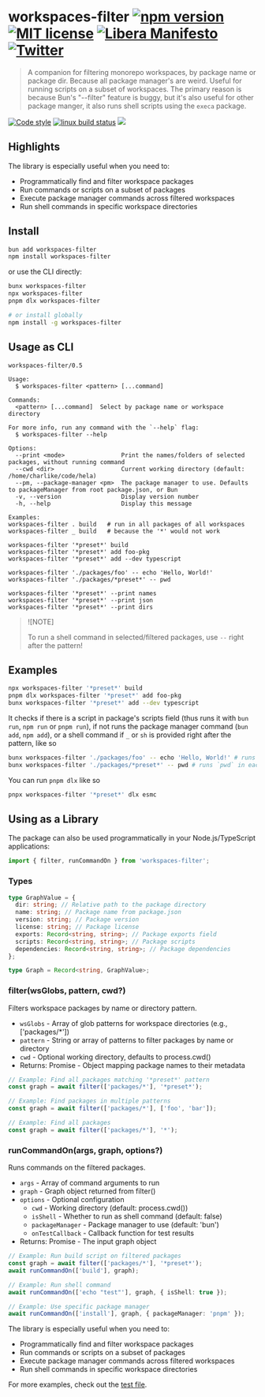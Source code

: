 # workspaces-filter [![npm version][npmv-img]][npmv-url] [![MIT license][license-img]][license-url] [![Libera Manifesto][libera-manifesto-img]][libera-manifesto-url] [![Twitter][twitter-img]][twitter-url]

> A companion for filtering monorepo workspaces, by package name or package dir. Because all package
> manager's are weird. Useful for running scripts on a subset of workspaces. The primary reason is
> because Bun's \"--filter\" feature is buggy, but it's also useful for other package manger, it
> also runs shell scripts using the `execa` package.

[![Code style][codestyle-img]][codestyle-url] [![linux build status][linux-build-img]][build-url]
[![][npm-monthly-img]][npmv-url]

<!-- [![][npm-weekly-img]][npmv-url] -->
<!-- [![][npm-monthly-img]][npmv-url] -->
<!-- [![][npm-yearly-img]][npmv-url] -->
<!-- [![][npm-alltime-img]][npmv-url] -->

## Highlights

The library is especially useful when you need to:

- Programmatically find and filter workspace packages
- Run commands or scripts on a subset of packages
- Execute package manager commands across filtered workspaces
- Run shell commands in specific workspace directories

## Install

```sh
bun add workspaces-filter
npm install workspaces-filter
```

or use the CLI directly:

```sh
bunx workspaces-filter
npx workspaces-filter
pnpm dlx workspaces-filter

# or install globally
npm install -g workspaces-filter
```

## Usage as CLI

```
workspaces-filter/0.5

Usage:
  $ workspaces-filter <pattern> [...command]

Commands:
  <pattern> [...command]  Select by package name or workspace directory

For more info, run any command with the `--help` flag:
  $ workspaces-filter --help

Options:
  --print <mode>                Print the names/folders of selected packages, without running command
  --cwd <dir>                   Current working directory (default: /home/charlike/code/hela)
  --pm, --package-manager <pm>  The package manager to use. Defaults to packageManager from root package.json, or Bun
  -v, --version                 Display version number
  -h, --help                    Display this message

Examples:
workspaces-filter . build   # run in all packages of all workspaces
workspaces-filter _ build   # because the '*' would not work

workspaces-filter '*preset*' build
workspaces-filter '*preset*' add foo-pkg
workspaces-filter '*preset*' add --dev typescript

workspaces-filter './packages/foo' -- echo 'Hello, World!'
workspaces-filter './packages/*preset*' -- pwd

workspaces-filter '*preset*' --print names
workspaces-filter '*preset*' --print json
workspaces-filter '*preset*' --print dirs
```

> ![NOTE]
>
> To run a shell command in selected/filtered packages, use `--` right after the pattern!

## Examples

```sh
npx workspaces-filter '*preset*' build
pnpm dlx workspaces-filter '*preset*' add foo-pkg
bunx workspaces-filter '*preset*' add --dev typescript
```

It checks if there is a script in package's scripts field (thus runs it with `bun run`, `npm run` or
`pnpm run`), if not runs the package manager command (`bun add`, `npm add`), or a shell command if
`_` or `sh` is provided right after the pattern, like so

```sh
bunx workspaces-filter './packages/foo' -- echo 'Hello, World!' # runs `echo 'Hello, World!'` in the `./packages/foo` workspace
bunx workspaces-filter './packages/*preset*' -- pwd # runs `pwd` in each workspace
```

You can run `pnpm dlx` like so

```sh
pnpx workspaces-filter '*preset*' dlx esmc
```

## Using as a Library

The package can also be used programmatically in your Node.js/TypeScript applications:

```ts
import { filter, runCommandOn } from 'workspaces-filter';
```

### Types

```ts
type GraphValue = {
  dir: string; // Relative path to the package directory
  name: string; // Package name from package.json
  version: string; // Package version
  license: string; // Package license
  exports: Record<string, string>; // Package exports field
  scripts: Record<string, string>; // Package scripts
  dependencies: Record<string, string>; // Package dependencies
};

type Graph = Record<string, GraphValue>;
```

### filter(wsGlobs, pattern, cwd?)

Filters workspace packages by name or directory pattern.

- `wsGlobs` - Array of glob patterns for workspace directories (e.g., ['packages/*'])
- `pattern` - String or array of patterns to filter packages by name or directory
- `cwd` - Optional working directory, defaults to process.cwd()
- Returns: Promise<Graph> - Object mapping package names to their metadata

```ts
// Example: Find all packages matching '*preset*' pattern
const graph = await filter(['packages/*'], '*preset*');

// Example: Find packages in multiple patterns
const graph = await filter(['packages/*'], ['foo', 'bar']);

// Example: Find all packages
const graph = await filter(['packages/*'], '*');
```

### runCommandOn(args, graph, options?)

Runs commands on the filtered packages.

- `args` - Array of command arguments to run
- `graph` - Graph object returned from filter()
- `options` - Optional configuration
  - `cwd` - Working directory (default: process.cwd())
  - `isShell` - Whether to run as shell command (default: false)
  - `packageManager` - Package manager to use (default: 'bun')
  - `onTestCallback` - Callback function for test results
- Returns: Promise<Graph> - The input graph object

```ts
// Example: Run build script on filtered packages
const graph = await filter(['packages/*'], '*preset*');
await runCommandOn(['build'], graph);

// Example: Run shell command
await runCommandOn(['echo "test"'], graph, { isShell: true });

// Example: Use specific package manager
await runCommandOn(['install'], graph, { packageManager: 'pnpm' });
```

The library is especially useful when you need to:

- Programmatically find and filter workspace packages
- Run commands or scripts on a subset of packages
- Execute package manager commands across filtered workspaces
- Run shell commands in specific workspace directories

For more examples, check out the [test file](test/index.test.ts).

<!-- prettier-ignore-start -->

[codestyle-url]: https://github.com/tunnckoCore/eslint-config-xaxa
[codestyle-img]: https://badgen-proxy-fixed-cache.deno.dev/badge/code%20style/xaxa/44cc11
[codecov-url]: https://codecov.io/gh/tunnckocore/workspaces-filter
[codecov-img]:
  https://badgen-proxy-fixed-cache.deno.dev/codecov/c/github/tunnckocore/workspaces-filter/master?icon=codecov
[npmv-img]: https://badgen-proxy-fixed-cache.deno.dev/npm/v/workspaces-filter?icon=npm&cache=3
[npmv-url]: https://npmjs.com/package/workspaces-filter
[license-img]: https://badgen-proxy-fixed-cache.deno.dev/npm/license/workspaces-filter
[license-url]: https://github.com/tunnckocore/workspaces-filter/blob/master/LICENSE
[libera-manifesto-url]: https://liberamanifesto.com
[libera-manifesto-img]: https://badgen-proxy-fixed-cache.deno.dev/badge/libera/manifesto/grey
[twitter-url]: https://twitter.com/wgw_lol
[twitter-img]:
  https://badgen-proxy-fixed-cache.deno.dev/badge/twitter/follow/wgw_lol?icon=twitter&color=1da1f2&cache=3

<!-- build status -->

[linux-build-img]:
  https://badgen-proxy-fixed-cache.deno.dev/github/checks/tunnckocore/workspaces-filter/master?icon=github&label=build&cache=3
[build-url]: https://github.com/tunnckocore/workspaces-filter/actions

<!-- npm downloads -->

[npm-weekly-img]:
  https://badgen-proxy-fixed-cache.deno.dev/npm/dw/workspaces-filter?icon=npm&cache=3
[npm-monthly-img]:
  https://badgen-proxy-fixed-cache.deno.dev/npm/dm/workspaces-filter?icon=npm&cache=3
[npm-yearly-img]:
  https://badgen-proxy-fixed-cache.deno.dev/npm/dy/workspaces-filter?icon=npm&cache=3
[npm-alltime-img]:
  https://badgen-proxy-fixed-cache.deno.dev/npm/dt/workspaces-filter?icon=npm&cache=3&label=total%20downloads
